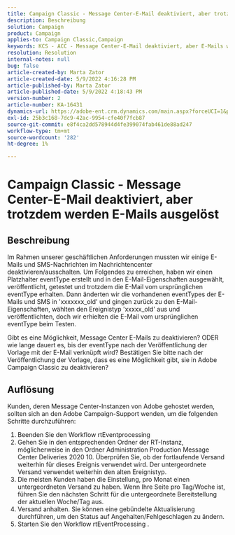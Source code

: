 ```yaml
---
title: Campaign Classic - Message Center-E-Mail deaktiviert, aber trotzdem werden E-Mails ausgelöst
description: Beschreibung
solution: Campaign
product: Campaign
applies-to: Campaign Classic,Campaign
keywords: KCS - ACC - Message Center-E-Mail deaktiviert, aber E-Mails werden trotzdem ausgelöst
resolution: Resolution
internal-notes: null
bug: false
article-created-by: Marta Zator
article-created-date: 5/9/2022 4:16:28 PM
article-published-by: Marta Zator
article-published-date: 5/9/2022 4:18:43 PM
version-number: 2
article-number: KA-16431
dynamics-url: https://adobe-ent.crm.dynamics.com/main.aspx?forceUCI=1&pagetype=entityrecord&etn=knowledgearticle&id=f38c465e-b3cf-ec11-a7b5-0022480a8e40
exl-id: 25b3c168-7dc9-42ac-9954-cfe40f7fcb87
source-git-commit: e8f4ca2dd578944d4fe399074fab461de88ad247
workflow-type: tm+mt
source-wordcount: '282'
ht-degree: 1%

---
```


# Campaign Classic - Message Center-E-Mail deaktiviert, aber trotzdem werden E-Mails ausgelöst

## Beschreibung


Im Rahmen unserer geschäftlichen Anforderungen mussten wir einige E-Mails und SMS-Nachrichten im Nachrichtencenter deaktivieren/ausschalten. Um Folgendes zu erreichen, haben wir einen Platzhalter eventType erstellt und in den E-Mail-Eigenschaften ausgewählt, veröffentlicht, getestet und trotzdem die E-Mail vom ursprünglichen eventType erhalten.
Dann änderten wir die vorhandenen eventTypes der E-Mails und SMS in &#39;xxxxxxx_old&#39; und gingen zurück zu den E-Mail-Eigenschaften, wählten den Ereignistyp &#39;xxxxx_old&#39; aus und veröffentlichten, doch wir erhielten die E-Mail vom ursprünglichen eventType beim Testen.

Gibt es eine Möglichkeit, Message Center E-Mails zu deaktivieren? ODER wie lange dauert es, bis der eventType nach der Veröffentlichung der Vorlage mit der E-Mail verknüpft wird?
Bestätigen Sie bitte nach der Veröffentlichung der Vorlage, dass es eine Möglichkeit gibt, sie in Adobe Campaign Classic zu deaktivieren?


## Auflösung


Kunden, deren Message Center-Instanzen von Adobe gehostet werden, sollten sich an den Adobe Campaign-Support wenden, um die folgenden Schritte durchzuführen:

1. Beenden Sie den Workflow rtEventprocessing
2. Gehen Sie in den entsprechenden Ordner der RT-Instanz, möglicherweise in den Ordner Administration Production Message Center Deliveries 2020 10. Überprüfen Sie, ob der fortlaufende Versand weiterhin für dieses Ereignis verwendet wird. Der untergeordnete Versand verwendet weiterhin den alten Ereignistyp.
3. Die meisten Kunden haben die Einstellung, pro Monat einen untergeordneten Versand zu haben. Wenn Ihre Seite pro Tag/Woche ist, führen Sie den nächsten Schritt für die untergeordnete Bereitstellung der aktuellen Woche/Tag aus.
4. Versand anhalten. Sie können eine gebündelte Aktualisierung durchführen, um den Status auf Angehalten/Fehlgeschlagen zu ändern.
5. Starten Sie den Workflow rtEventProcessing .
